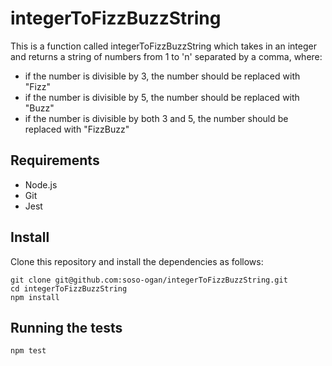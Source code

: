 # integerToFizzBuzzString
This is a function called integerToFizzBuzzString which takes in an integer and returns a string of numbers from 1 to 'n' separated by a comma, where:

* if the number is divisible by 3, the number should be replaced with "Fizz"
* if the number is divisible by 5, the number should be replaced with "Buzz"
* if the number is divisible by both 3 and 5, the number should be replaced with "FizzBuzz"

## Requirements

* Node.js
* Git
* Jest

## Install

Clone this repository and install the dependencies as follows:

```
git clone git@github.com:soso-ogan/integerToFizzBuzzString.git
cd integerToFizzBuzzString
npm install
```

## Running the tests

```
npm test
```
